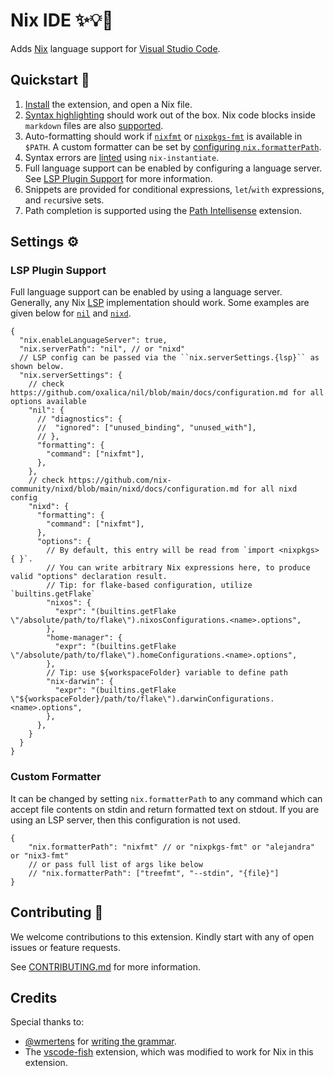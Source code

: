 # Nix IDE ✨💡🌟

Adds [Nix](https://nixos.org/) language support for [Visual Studio Code](https://code.visualstudio.com/).

## Quickstart 🚀

1. [Install](./install.md) the extension, and open a Nix file.  
1. [Syntax highlighting](./images/docs/nix-syntax-highlight.png) should work out of the box. Nix code blocks inside `markdown` files are also [supported](./images/docs/md-embed-nix.png).  
1. Auto-formatting should work if [`nixfmt`](https://github.com/NixOS/nixfmt) or [`nixpkgs-fmt`](https://github.com/nix-community/nixpkgs-fmt) is available in `$PATH`. A custom formatter can be set by [configuring `nix.formatterPath`](#custom-formatter).  
1. Syntax errors are [linted](./images/docs/linting.png) using `nix-instantiate`.  
1. Full language support can be enabled by configuring a language server. See [LSP Plugin Support](#lsp-plugin-support) for more information.
1. Snippets are provided for conditional expressions, `let`/`with` expressions, and `rec`ursive sets.  
1. Path completion is supported using the [Path Intellisense](https://github.com/ChristianKohler/PathIntellisense) extension.  

## Settings ⚙️

### LSP Plugin Support

Full language support can be enabled by using a language server. Generally, any Nix [LSP](https://microsoft.github.io/language-server-protocol/) implementation should work. Some examples are given below for [`nil`](https://github.com/oxalica/nil?tab=readme-ov-file#vscodevscodium-with-nix-ide) and [`nixd`](https://github.com/nix-community/nixd).

```json5
{
  "nix.enableLanguageServer": true,
  "nix.serverPath": "nil", // or "nixd"
  // LSP config can be passed via the ``nix.serverSettings.{lsp}`` as shown below.
  "nix.serverSettings": {
    // check https://github.com/oxalica/nil/blob/main/docs/configuration.md for all options available
    "nil": {
      // "diagnostics": {
      //  "ignored": ["unused_binding", "unused_with"],
      // },
      "formatting": {
        "command": ["nixfmt"],
      },
    },
    // check https://github.com/nix-community/nixd/blob/main/nixd/docs/configuration.md for all nixd config
    "nixd": {
      "formatting": {
        "command": ["nixfmt"],
      },
      "options": {
        // By default, this entry will be read from `import <nixpkgs> { }`.
        // You can write arbitrary Nix expressions here, to produce valid "options" declaration result.
        // Tip: for flake-based configuration, utilize `builtins.getFlake`
        "nixos": {
          "expr": "(builtins.getFlake \"/absolute/path/to/flake\").nixosConfigurations.<name>.options",
        },
        "home-manager": {
          "expr": "(builtins.getFlake \"/absolute/path/to/flake\").homeConfigurations.<name>.options",
        },
        // Tip: use ${workspaceFolder} variable to define path
        "nix-darwin": {
          "expr": "(builtins.getFlake \"${workspaceFolder}/path/to/flake\").darwinConfigurations.<name>.options",
        },
      },
    }
  }
}
```

### Custom Formatter

It can be changed by setting `nix.formatterPath` to any command which can accept file contents on stdin and return formatted text on stdout. If you are using an LSP server, then this configuration is not used.

```json5
{
    "nix.formatterPath": "nixfmt" // or "nixpkgs-fmt" or "alejandra" or "nix3-fmt"
    // or pass full list of args like below
    // "nix.formatterPath": ["treefmt", "--stdin", "{file}"]
}
```

## Contributing 💪

We welcome contributions to this extension. Kindly start with any of open issues or feature requests.

See [CONTRIBUTING.md](./CONTRIBUTING.md) for more information.

## Credits

Special thanks to:

- [@wmertens](https://github.com/wmertens) for [writing the grammar](https://github.com/wmertens/sublime-nix/blob/master/nix.tmLanguage).
- The [vscode-fish](https://github.com/bmalehorn/vscode-fish/) extension, which was modified to work for Nix in this extension.
